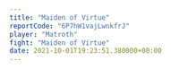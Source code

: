 ```yaml
---
title: "Maiden of Virtue"
reportCode: "6P7hW1vajLwnkfrJ"
player: "Matroth"
fight: "Maiden of Virtue"
date: 2021-10-01T19:23:51.380000+00:00
---
```

